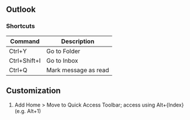 ## Outlook
### Shortcuts
| Command | Description |
| --- | --- |
| Ctrl+Y | Go to Folder |
| Ctrl+Shift+I | Go to Inbox |
| Ctrl+Q | Mark message as read |

## Customization
1. Add Home > Move to Quick Access Toolbar; access using Alt+{Index} (e.g. Alt+1)
